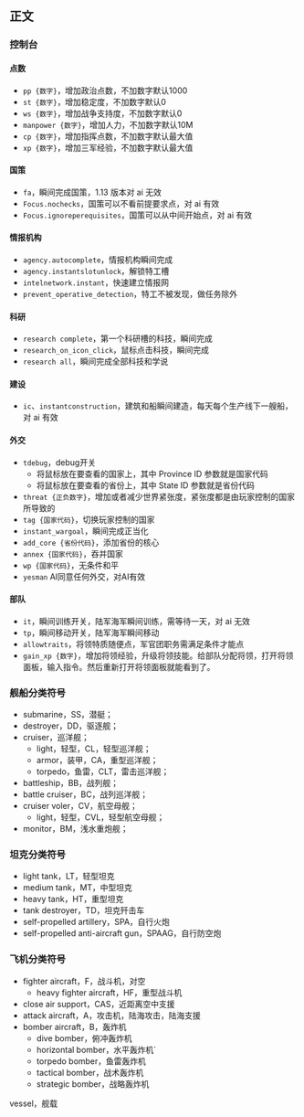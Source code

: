 ## 正文

### 控制台

#### 点数

- `pp {数字}`，增加政治点数，不加数字默认1000
- `st {数字}`，增加稳定度，不加数字默认0
- `ws {数字}`，增加战争支持度，不加数字默认0
- `manpower {数字}`，增加人力，不加数字默认10M
- `cp {数字}`，增加指挥点数，不加数字默认最大值
- `xp {数字}`，增加三军经验，不加数字默认最大值

#### 国策

- `fa`，瞬间完成国策，1.13 版本对 ai 无效
- `Focus.nochecks`，国策可以不看前提要求点，对 ai 有效
- `Focus.ignoreperequisites`，国策可以从中间开始点，对 ai 有效

#### 情报机构

- `agency.autocomplete`，情报机构瞬间完成
- `agency.instantslotunlock`，解锁特工槽
- `intelnetwork.instant`，快速建立情报网
- `prevent_operative_detection`，特工不被发现，做任务除外

#### 科研

- `research complete`，第一个科研槽的科技，瞬间完成
- `research_on_icon_click`，鼠标点击科技，瞬间完成
- `research all`，瞬间完成全部科技和学说

#### 建设

- `ic`、`instantconstruction`，建筑和船瞬间建造，每天每个生产线下一艘船，对 ai 有效

#### 外交

- `tdebug`，debug开关
    - 将鼠标放在要查看的国家上，其中 Province ID 参数就是国家代码
    - 将鼠标放在要查看的省份上，其中 State ID 参数就是省份代码
- `threat {正负数字}`，增加或者减少世界紧张度，紧张度都是由玩家控制的国家所导致的
- `tag {国家代码}`，切换玩家控制的国家
- `instant_wargoal`，瞬间完成正当化
- `add_core {省份代码}`，添加省份的核心
- `annex {国家代码}`，吞并国家
- `wp {国家代码}`，无条件和平
- `yesman` AI同意任何外交，对AI有效

#### 部队

- `it`，瞬间训练开关，陆军海军瞬间训练，需等待一天，对 ai 无效
- `tp`，瞬间移动开关，陆军海军瞬间移动
- `allowtraits`，将领特质随便点，军官团职务需满足条件才能点
- `gain_xp {数字}`，增加将领经验，升级将领技能。给部队分配将领，打开将领面板，输入指令。然后重新打开将领面板就能看到了。

### 舰船分类符号

- submarine，SS，潜艇；
- destroyer，DD，驱逐舰；
- cruiser，巡洋舰；
    - light，轻型，CL，轻型巡洋舰；
    - armor，装甲，CA，重型巡洋舰；
    - torpedo，鱼雷，CLT，雷击巡洋舰；
- battleship，BB，战列舰；
- battle cruiser，BC，战列巡洋舰；
- cruiser voler，CV，航空母舰；
    - light，轻型，CVL，轻型航空母舰；
- monitor，BM，浅水重炮舰；

### 坦克分类符号

- light tank，LT，轻型坦克
- medium tank，MT，中型坦克
- heavy tank，HT，重型坦克
- tank destroyer，TD，坦克歼击车
- self-propelled artillery，SPA，自行火炮
- self-propelled anti-aircraft gun，SPAAG，自行防空炮

### 飞机分类符号

- fighter aircraft，F，战斗机，对空
    - heavy fighter aircraft，HF，重型战斗机
- close air support，CAS，近距离空中支援
- attack aircraft，A，攻击机，陆海攻击，陆海支援
- bomber aircraft，B，轰炸机
    - dive bomber，俯冲轰炸机
    - horizontal bomber，水平轰炸机`
    - torpedo bomber，鱼雷轰炸机
    - tactical bomber，战术轰炸机
    - strategic bomber，战略轰炸机

vessel，舰载